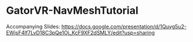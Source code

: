 # GatorVR-NavMeshTutorial

Accompanying Slides:
https://docs.google.com/presentation/d/1Quvg5u2-EWjsF4lf7LvD18C3pQe1Oj_KcF9XF2dSMLY/edit?usp=sharing
